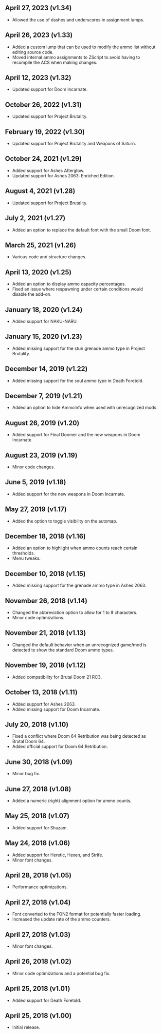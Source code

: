 ## April 27, 2023 (v1.34)
- Allowed the use of dashes and underscores in assignment lumps.

## April 26, 2023 (v1.33)
- Added a custom lump that can be used to modify the ammo list without editing source code.
- Moved internal ammo assignments to ZScript to avoid having to recompile the ACS when making changes.

## April 12, 2023 (v1.32)
- Updated support for Doom Incarnate.

## October 26, 2022 (v1.31)
- Updated support for Project Brutality.

## February 19, 2022 (v1.30)
- Updated support for Project Brutality and Weapons of Saturn.

## October 24, 2021 (v1.29)
- Added support for Ashes Afterglow.
- Updated support for Ashes 2063: Enriched Edition.

## August 4, 2021 (v1.28)
- Updated support for Project Brutality.

## July 2, 2021 (v1.27)
- Added an option to replace the default font with the small Doom font.

## March 25, 2021 (v1.26)
- Various code and structure changes.

## April 13, 2020 (v1.25)
- Added an option to display ammo capacity percentages.
- Fixed an issue where respawning under certain conditions would disable the add-on.

## January 18, 2020 (v1.24)
- Added support for NAKU-NARU.

## January 15, 2020 (v1.23)
- Added missing support for the stun grenade ammo type in Project Brutality.

## December 14, 2019 (v1.22)
- Added missing support for the soul ammo type in Death Foretold.

## December 7, 2019 (v1.21)
- Added an option to hide AmmoInfo when used with unrecognized mods.

## August 26, 2019 (v1.20)
- Added support for Final Doomer and the new weapons in Doom Incarnate.

## August 23, 2019 (v1.19)
- Minor code changes.

## June 5, 2019 (v1.18)
- Added support for the new weapons in Doom Incarnate.

## May 27, 2019 (v1.17)
- Added the option to toggle visibility on the automap.

## December 18, 2018 (v1.16)
- Added an option to highlight when ammo counts reach certain thresholds.
- Menu tweaks.

## December 10, 2018 (v1.15)
- Added missing support for the grenade ammo type in Ashes 2063.

## November 26, 2018 (v1.14)
- Changed the abbreviation option to allow for 1 to 8 characters.
- Minor code optimizations.

## November 21, 2018 (v1.13)
- Changed the default behavior when an unrecognized game/mod is detected to show the standard Doom ammo types.

## November 19, 2018 (v1.12)
- Added compatibility for Brutal Doom 21 RC3.

## October 13, 2018 (v1.11)
- Added support for Ashes 2063.
- Added missing support for Doom Incarnate.

## July 20, 2018  (v1.10)
- Fixed a conflict where Doom 64 Retribution was being detected as Brutal Doom 64.
- Added official support for Doom 64 Retribution.

## June 30, 2018 (v1.09)
- Minor bug fix.

## June 27, 2018 (v1.08)
- Added a numeric (right) alignment option for ammo counts.

## May 25, 2018 (v1.07)
- Added support for Shazam.

## May 24, 2018 (v1.06)
- Added support for Heretic, Hexen, and Strife.
- Minor font changes.

## April 28, 2018 (v1.05)
- Performance optimizations.

## April 27, 2018 (v1.04)
- Font converted to the FON2 format for potentially faster loading.
- Increased the update rate of the ammo counters.

## April 27, 2018 (v1.03)
- Minor font changes.

## April 26, 2018 (v1.02)
- Minor code optimizations and a potential bug fix.

## April 25, 2018 (v1.01)
- Added support for Death Foretold.

## April 25, 2018 (v1.00)
- Initial release.